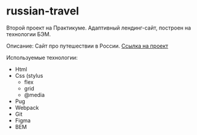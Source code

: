# russian-travel
Второй проект на Практикуме. Адаптивный лендинг-сайт, построен на технологии БЭМ.

Описание: Сайт про путешествии в России. [Ссылка на проект](https://vinograd-d.github.io/russian-travel/)

Используемые технологии:
* Html
* Css (stylus
  * flex
  * grid
  * @media
* Pug
* Webpack
* Git
* Figma
* BEM

